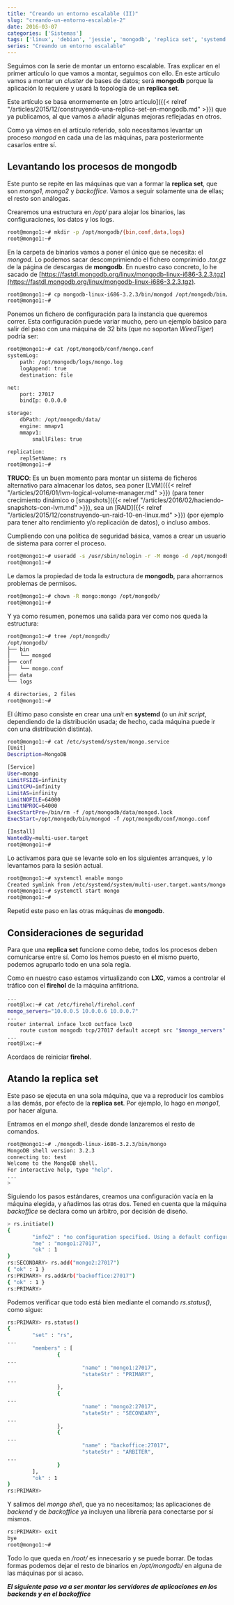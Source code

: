 ```yaml
---
title: "Creando un entorno escalable (II)"
slug: "creando-un-entorno-escalable-2"
date: 2016-03-07
categories: ['Sistemas']
tags: ['linux', 'debian', 'jessie', 'mongodb', 'replica set', 'systemd', 'firehol']
series: "Creando un entorno escalable"
---
```


Seguimos con la serie de montar un entorno escalable. Tras explicar en el primer artículo lo que vamos a montar, seguimos con ello. En este artículo vamos a montar un *cluster* de bases de datos; será **mongodb** porque la aplicación lo requiere y usará la topología de un **replica set**.<!--more-->

Este artículo se basa enormemente en [otro artículo]({{< relref "/articles/2015/12/construyendo-una-replica-set-en-mongodb.md" >}}) que ya publicamos, al que vamos a añadir algunas mejoras reflejadas en otros.

Como ya vimos en el artículo referido, solo necesitamos levantar un proceso *mongod* en cada una de las máquinas, para posteriormente casarlos entre sí.

## Levantando los procesos de mongodb

Este punto se repite en las máquinas que van a formar la **replica set**, que son *mongo1*, *mongo2* y *backoffice*. Vamos a seguir solamente una de ellas; el resto son análogas.

Crearemos una estructura en */opt/* para alojar los binarios, las configuraciones, los datos y los logs.

```bash
root@mongo1:~# mkdir -p /opt/mongodb/{bin,conf,data,logs}
root@mongo1:~#
```

En la carpeta de binarios vamos a poner el único que se necesita: el *mongod*. Lo podemos sacar descomprimiendo el 
fichero comprimido *.tar.gz* de la página de descargas de **mongodb**. En nuestro caso concreto, lo he sacado de [https://fastdl.mongodb.org/linux/mongodb-linux-i686-3.2.3.tgz](https://fastdl.mongodb.org/linux/mongodb-linux-i686-3.2.3.tgz).

```bash
root@mongo1:~# cp mongodb-linux-i686-3.2.3/bin/mongod /opt/mongodb/bin/
root@mongo1:~#
```

Ponemos un fichero de configuración para la instancia que queremos correr. Esta configuración puede variar mucho, pero un ejemplo básico para salir del paso con una máquina de 32 bits (que no soportan *WiredTiger*) podría ser:

```bash
root@mongo1:~# cat /opt/mongodb/conf/mongo.conf
systemLog:
    path: /opt/mongodb/logs/mongo.log
    logAppend: true
    destination: file

net:
    port: 27017
    bindIp: 0.0.0.0

storage:
    dbPath: /opt/mongodb/data/
    engine: mmapv1
    mmapv1:
        smallFiles: true

replication:
    replSetName: rs
root@mongo1:~#
```

**TRUCO**: Es un buen momento para montar un sistema de ficheros alternativo para almacenar los datos, sea poner [LVM]({{< relref "/articles/2016/01/lvm-logical-volume-manager.md" >}}) (para tener crecimiento dinámico o [snapshots]({{< relref "/articles/2016/02/haciendo-snapshots-con-lvm.md" >}}), sea un [RAID]({{< relref "/articles/2015/12/construyendo-un-raid-10-en-linux.md" >}}) (por ejemplo para tener alto rendimiento y/o replicación de datos), o incluso ambos.

Cumpliendo con una política de seguridad básica, vamos a crear un usuario de sistema para correr el proceso.

```bash
root@mongo1:~# useradd -s /usr/sbin/nologin -r -M mongo -d /opt/mongodb/
root@mongo1:~#
```

Le damos la propiedad de toda la estructura de **mongodb**, para ahorrarnos problemas de permisos.

```bash
root@mongo1:~# chown -R mongo:mongo /opt/mongodb/
root@mongo1:~#
```

Y ya como resumen, ponemos una salida para ver como nos queda la estructura:

```bash
root@mongo1:~# tree /opt/mongodb/
/opt/mongodb/
├── bin
│   └── mongod
├── conf
│   └── mongo.conf
├── data
└── logs

4 directories, 2 files
root@mongo1:~#
```

El último paso consiste en crear una *unit* en **systemd** (o un *init script*, dependiendo de la distribución usada; de hecho, cada máquina puede ir con una distribución distinta).

```bash
root@mongo1:~# cat /etc/systemd/system/mongo.service
[Unit]
Description=MongoDB

[Service]
User=mongo
LimitFSIZE=infinity
LimitCPU=infinity
LimitAS=infinity
LimitNOFILE=64000
LimitNPROC=64000
ExecStartPre=/bin/rm -f /opt/mongodb/data/mongod.lock
ExecStart=/opt/mongodb/bin/mongod -f /opt/mongodb/conf/mongo.conf

[Install]
WantedBy=multi-user.target
root@mongo1:~#
```

Lo activamos para que se levante solo en los siguientes arranques, y lo levantamos para la sesión actual.

```bash
root@mongo1:~# systemctl enable mongo
Created symlink from /etc/systemd/system/multi-user.target.wants/mongo.service to /etc/systemd/system/mongo.service.
root@mongo1:~# systemctl start mongo
root@mongo1:~#
```

Repetid este paso en las otras máquinas de **mongodb**.

## Consideraciones de seguridad

Para que una **replica set** funcione como debe, todos los procesos deben comunicarse entre sí. Como los hemos puesto en el mismo puerto, podemos agruparlo todo en una sola regla.

Como en nuestro caso estamos virtualizando con **LXC**, vamos a controlar el tráfico con el **firehol** de la máquina anfitriona.

```bash
...
root@lxc:~# cat /etc/firehol/firehol.conf
mongo_servers="10.0.0.5 10.0.0.6 10.0.0.7"
...  
router internal inface lxc0 outface lxc0
    route custom mongodb tcp/27017 default accept src "$mongo_servers" dst "$mongo_servers"
...
root@lxc:~#
```

Acordaos de reiniciar **firehol**.

## Atando la replica set

Este paso se ejecuta en una sola máquina, que va a reproducir los cambios a las demás, por efecto de la **replica set**. Por ejemplo, lo hago en *mongo1*, por hacer alguna.

Entramos en el *mongo shell*, desde donde lanzaremos el resto de comandos.

```bash
root@mongo1:~# ./mongodb-linux-i686-3.2.3/bin/mongo
MongoDB shell version: 3.2.3
connecting to: test
Welcome to the MongoDB shell.
For interactive help, type "help".
...
> 
```

Siguiendo los pasos estándares, creamos una configuración vacía en la máquina elegida, y añadimos las otras dos. Tened en cuenta que la máquina *backoffice* se declara como un árbitro, por decisión de diseño.

```bash
> rs.initiate()
{
        "info2" : "no configuration specified. Using a default configuration for the set",
        "me" : "mongo1:27017",
        "ok" : 1
}
rs:SECONDARY> rs.add("mongo2:27017")
{ "ok" : 1 }
rs:PRIMARY> rs.addArb("backoffice:27017")
{ "ok" : 1 }
rs:PRIMARY>
```

Podemos verificar que todo está bien mediante el comando *rs.status()*, como sigue:

```bash
rs:PRIMARY> rs.status()
{
        "set" : "rs",
...  
        "members" : [
                {
...  
                        "name" : "mongo1:27017",
                        "stateStr" : "PRIMARY",
...  
                },
                {
...  
                        "name" : "mongo2:27017",
                        "stateStr" : "SECONDARY",
...  
                },
                {
...  
                        "name" : "backoffice:27017",
                        "stateStr" : "ARBITER",
...  
                }
        ],
        "ok" : 1
}
rs:PRIMARY>
```

Y salimos del *mongo shell*, que ya no necesitamos; las aplicaciones de *backend* y de *backoffice* ya incluyen una librería para conectarse por sí mismos.

```bash
rs:PRIMARY> exit
bye
root@mongo1:~#
```

Todo lo que queda en */root/* es innecesario y se puede borrar. De todas formas podemos dejar el resto de binarios en */opt/mongodb/* en alguna de las máquinas por si acaso.

***El siguiente paso va a ser montar los servidores de aplicaciones en los backends y en el backoffice***
